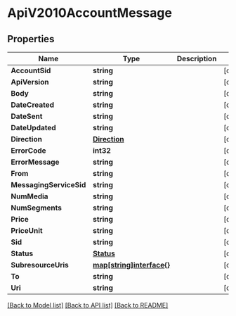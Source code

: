 # ApiV2010AccountMessage

## Properties

Name | Type | Description | Notes
------------ | ------------- | ------------- | -------------
**AccountSid** | **string** |  | [optional] 
**ApiVersion** | **string** |  | [optional] 
**Body** | **string** |  | [optional] 
**DateCreated** | **string** |  | [optional] 
**DateSent** | **string** |  | [optional] 
**DateUpdated** | **string** |  | [optional] 
**Direction** | [**Direction**](direction.md) |  | [optional] 
**ErrorCode** | **int32** |  | [optional] 
**ErrorMessage** | **string** |  | [optional] 
**From** | **string** |  | [optional] 
**MessagingServiceSid** | **string** |  | [optional] 
**NumMedia** | **string** |  | [optional] 
**NumSegments** | **string** |  | [optional] 
**Price** | **string** |  | [optional] 
**PriceUnit** | **string** |  | [optional] 
**Sid** | **string** |  | [optional] 
**Status** | [**Status**](status.md) |  | [optional] 
**SubresourceUris** | [**map[string]interface{}**](.md) |  | [optional] 
**To** | **string** |  | [optional] 
**Uri** | **string** |  | [optional] 

[[Back to Model list]](../README.md#documentation-for-models) [[Back to API list]](../README.md#documentation-for-api-endpoints) [[Back to README]](../README.md)


